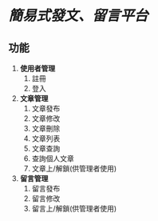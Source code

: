 # *簡易式發文、留言平台*
## **功能**
1. **使用者管理**   
    1. 註冊
    2. 登入
2. **文章管理**
   1. 文章發布
    2. 文章修改
    3. 文章刪除
    4. 文章列表
    5. 文章查詢
    6. 查詢個人文章
    7. 文章上/解鎖(供管理者使用)
4. **留言管理**
   1. 留言發布
    2. 留言修改
    3. 留言上/解鎖(供管理者使用)
